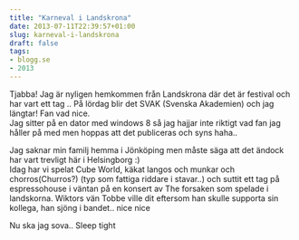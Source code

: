 ```yaml
---
title: "Karneval i Landskrona"
date: 2013-07-11T22:39:57+01:00
slug: karneval-i-landskrona
draft: false
tags:
- blogg.se
- 2013
---
```

Tjabba! Jag är nyligen hemkommen från Landskrona där det är festival och har vart ett tag .. På lördag blir det SVAK (Svenska Akademien) och jag längtar! Fan vad nice.  
Jag sitter på en dator med windows 8 så jag hajjar inte riktigt vad fan jag håller på med men hoppas att det publiceras och syns haha..  
  
Jag saknar min familj hemma i Jönköping men måste säga att det ändock har vart trevligt här i Helsingborg :)  
Idag har vi spelat Cube World, käkat langos och munkar och chorros(Churros?) (typ som fattiga riddare i stavar..) och suttit ett tag på espressohouse i väntan på en konsert av The forsaken som spelade i landskorna. Wiktors vän Tobbe ville dit eftersom han skulle supporta sin kollega, han sjöng i bandet.. nice nice

Nu ska jag sova.. Sleep tight